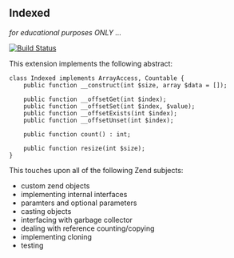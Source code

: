 Indexed
------
*for educational purposes ONLY ...*

[![Build Status](https://travis-ci.org/krakjoe/indexed.svg)](https://travis-ci.org/krakjoe/indexed)

This extension implements the following abstract:

	class Indexed implements ArrayAccess, Countable {
		public function __construct(int $size, array $data = []);

		public function __offsetGet(int $index);
		public function __offsetSet(int $index, $value);
		public function __offsetExists(int $index);
		public function __offsetUnset(int $index);

		public function count() : int;

		public function resize(int $size);
	}

This touches upon all of the following Zend subjects:

 - custom zend objects
 - implementing internal interfaces
 - paramters and optional parameters
 - casting objects
 - interfacing with garbage collector
 - dealing with reference counting/copying
 - implementing cloning
 - testing
